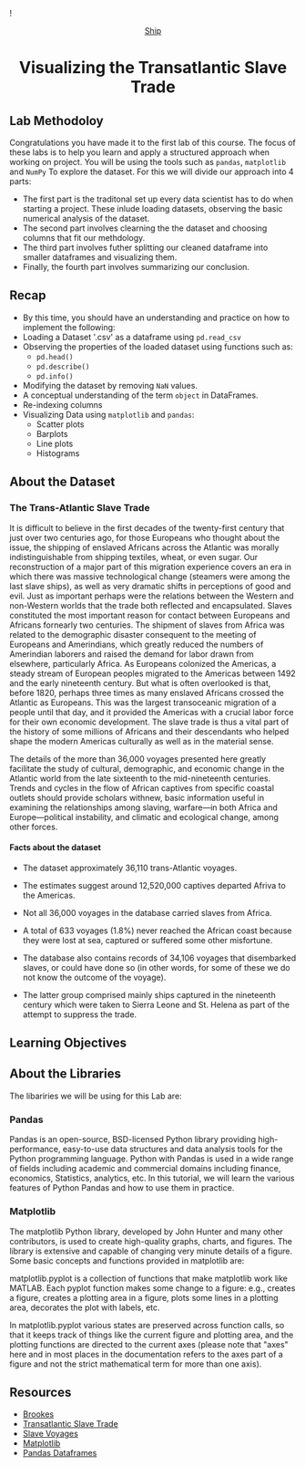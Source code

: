 !<div align = "center">[Ship](assets/ship.jpg)</div>

# <div align="center">Visualizing the Transatlantic Slave Trade</div>

## Lab Methodoloy
Congratulations you have made it to the first lab of this course. The focus of these labs is to help you learn and apply a structured approach when working on project. You will be using the tools such as ```pandas```, ```matplotlib``` and ```NumPy``` To explore the dataset. 
For this we will divide our approach into 4 parts:
- The first part is the traditonal set up every data scientist has to do when starting a project. These inlude loading datasets, observing the basic numerical analysis of the dataset. 
- The second part involves clearning the the dataset and choosing columns that fit our methdology.
- The third part involves futher splitting our cleaned dataframe into smaller dataframes and visualizing them.
- Finally, the fourth part involves summarizing our conclusion.

## Recap
- By this time, you should have an understanding and practice on how to implement the following:
- Loading a Dataset '.csv' as a dataframe using ```pd.read_csv```
- Observing the properties of the loaded dataset using functions such as:
    - ```pd.head()```
    - ```pd.describe()```
    - ```pd.info()```
- Modifying the dataset by removing ```NaN``` values.
- A conceptual understanding of the term ```object``` in DataFrames.
- Re-indexing columns
- Visualizing Data using ```matplotlib``` and ```pandas```:
    - Scatter plots
    - Barplots
    - Line plots
    - Histograms

## About the Dataset

### The Trans-Atlantic Slave Trade

It is difficult to believe in the first decades of the twenty-first century that just over two centuries ago, for those Europeans who thought about the issue, the shipping of enslaved Africans across the Atlantic was morally indistinguishable from shipping textiles, wheat, or even sugar. Our reconstruction of a major part of this migration experience covers an era in which there was massive technological change (steamers were among the last slave ships), as well as very dramatic shifts in perceptions of good and evil. Just as important perhaps were the relations between the Western and non-Western worlds that the trade both reflected and encapsulated. Slaves constituted the most important reason for contact between Europeans and Africans fornearly two centuries. The shipment of slaves from Africa was related to the demographic disaster consequent to the meeting of Europeans and Amerindians, which greatly reduced the numbers of Amerindian laborers and raised the demand for labor drawn from elsewhere, particularly Africa. As Europeans colonized the Americas, a steady stream of European peoples migrated to the Americas between 1492 and the early nineteenth century. But what is often overlooked is that, before 1820, perhaps three times as many enslaved Africans crossed the Atlantic as Europeans. This was the largest transoceanic migration of a people until that day, and it provided the Americas with a crucial labor force for their own economic development. The slave trade is thus a vital part of the history of some millions of Africans and their descendants who helped shape the modern Americas culturally as well as in the material sense.

The details of the more than 36,000 voyages presented here greatly facilitate the study of cultural, demographic, and economic change in the Atlantic world from the late sixteenth to the mid-nineteenth centuries. Trends and cycles in the flow of African captives from specific coastal outlets should provide scholars withnew, basic information useful in examining the relationships among slaving, warfare—in both Africa and Europe—political instability, and climatic and ecological change, among other forces. 

#### Facts about the dataset

- The dataset approximately 36,110 trans-Atlantic voyages.
- The estimates suggest around 12,520,000 captives departed Afriva to the Americas. 

- Not all 36,000 voyages in the database carried slaves from Africa.
- A total of 633 voyages (1.8%) never reached the African coast because they were lost at sea, captured or suffered some other misfortune. 
- The database also contains records of 34,106 voyages that disembarked slaves, or could have done so (in other words, for some of these we do not know the outcome of the voyage).
- The latter group comprised mainly ships captured in the nineteenth century which were taken to Sierra Leone and St. Helena as part of the attempt to suppress the trade. 

## Learning Objectives

## About the Libraries
The libariries we will be using for this Lab are:

### Pandas
Pandas is an open-source, BSD-licensed Python library providing high-performance, easy-to-use data structures and data analysis tools for the Python programming language. Python with Pandas is used in a wide range of fields including academic and commercial domains including finance, economics, Statistics, analytics, etc. In this tutorial, we will learn the various features of Python Pandas and how to use them in practice.

### Matplotlib
The matplotlib Python library, developed by John Hunter and many other contributors, is used to create high-quality graphs, charts, and figures. The library is extensive and capable of changing very minute details of a figure. Some basic concepts and functions provided in matplotlib are:

matplotlib.pyplot is a collection of functions that make matplotlib work like MATLAB. Each pyplot function makes some change to a figure: e.g., creates a figure, creates a plotting area in a figure, plots some lines in a plotting area, decorates the plot with labels, etc.

In matplotlib.pyplot various states are preserved across function calls, so that it keeps track of things like the current figure and plotting area, and the plotting functions are directed to the current axes (please note that "axes" here and in most places in the documentation refers to the axes part of a figure and not the strict mathematical term for more than one axis).




## Resources

- [Brookes](https://en.wikipedia.org/wiki/Brookes_(ship))
- [Transatlantic Slave Trade](https://www.britannica.com/topic/transatlantic-slave-trade)
- [Slave Voyages](https://www.slavevoyages.org/)
- [Matplotlib](https://matplotlib.org/3.3.1/tutorials/index.html)
- [Pandas Dataframes](https://pandas.pydata.org/docs/reference/frame.html)


